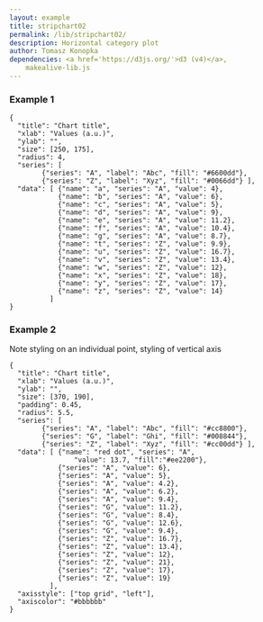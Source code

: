 ```yaml
---
layout: example
title: stripchart02
permalink: /lib/stripchart02/
description: Horizontal category plot
author: Tomasz Konopka
dependencies: <a href='https://d3js.org/'>d3 (v4)</a>,
    makealive-lib.js   
---
```


<script src="https://d3js.org/d3.v4.min.js"></script>



### Example 1

<pre class="example"><code class="makealive stripchart02">{
  "title": "Chart title",  
  "xlab": "Values (a.u.)",
  "ylab": "",
  "size": [250, 175],
  "radius": 4,
  "series": [ 
        {"series": "A", "label": "Abc", "fill": "#6600dd"},
        {"series": "Z", "label": "Xyz", "fill": "#0066dd"} ],
  "data": [ {"name": "a", "series": "A", "value": 4}, 
            {"name": "b", "series": "A", "value": 6},
            {"name": "c", "series": "A", "value": 5},
            {"name": "d", "series": "A", "value": 9},
            {"name": "e", "series": "A", "value": 11.2},
            {"name": "f", "series": "A", "value": 10.4},
            {"name": "g", "series": "A", "value": 8.7},
            {"name": "t", "series": "Z", "value": 9.9}, 
            {"name": "u", "series": "Z", "value": 16.7}, 
            {"name": "v", "series": "Z", "value": 13.4}, 
            {"name": "w", "series": "Z", "value": 12}, 
            {"name": "x", "series": "Z", "value": 18},
            {"name": "y", "series": "Z", "value": 17},
            {"name": "z", "series": "Z", "value": 14}            
          ]  
}
</code></pre>



### Example 2

Note styling on an individual point, styling of vertical axis

<pre class="example"><code class="makealive stripchart02">{
  "title": "Chart title",
  "xlab": "Values (a.u.)",
  "ylab": "",  
  "size": [370, 190],
  "padding": 0.45,
  "radius": 5.5,
  "series": [ 
        {"series": "A", "label": "Abc", "fill": "#cc8800"},
        {"series": "G", "label": "Ghi", "fill": "#008844"},
        {"series": "Z", "label": "Xyz", "fill": "#cc00dd"} ],
  "data": [ {"name": "red dot", "series": "A", 
                "value": 13.7, "fill":"#ee2200"}, 
            {"series": "A", "value": 6},
            {"series": "A", "value": 5},
            {"series": "A", "value": 4.2},
            {"series": "A", "value": 6.2},
            {"series": "A", "value": 9.4},
            {"series": "G", "value": 11.2},
            {"series": "G", "value": 8.4},
            {"series": "G", "value": 12.6},
            {"series": "G", "value": 9.4},
            {"series": "Z", "value": 16.7}, 
            {"series": "Z", "value": 13.4}, 
            {"series": "Z", "value": 12}, 
            {"series": "Z", "value": 21},
            {"series": "Z", "value": 17},
            {"series": "Z", "value": 19}            
          ],
  "axisstyle": ["top grid", "left"],
  "axiscolor": "#bbbbbb"  
}
</code></pre>
